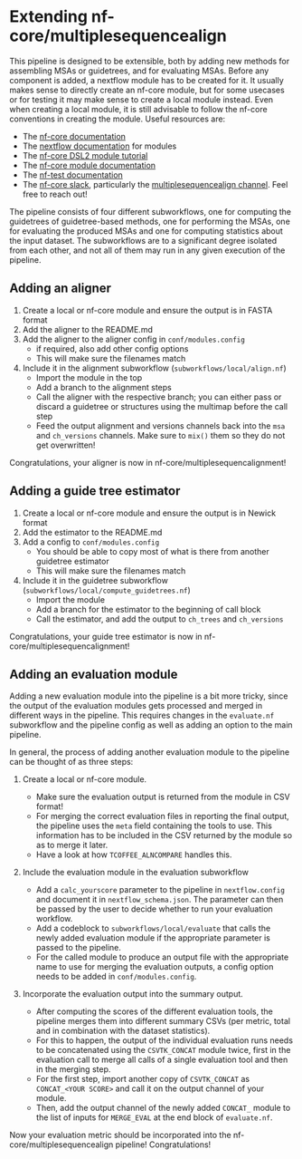 # Extending nf-core/multiplesequencealign

This pipeline is designed to be extensible, both by adding new methods for assembling MSAs or guidetrees, and for evaluating MSAs.
Before any component is added, a nextflow module has to be created for it.
It usually makes sense to directly create an nf-core module, but for some usecases or for testing it may make sense to create a local module instead.
Even when creating a local module, it is still advisable to follow the nf-core conventions in creating the module.
Useful resources are:

- The [nf-core documentation](https://nf-co.re/docs/usage/tutorials/nf_core_usage_tutorial)
- The [nextflow documentation](https://www.nextflow.io/docs/latest/module.html) for modules
- The [nf-core DSL2 module tutorial](https://nf-co.re/docs/contributing/tutorials/dsl2_modules_tutorial)
- The [nf-core module documentation](https://nf-co.re/docs/contributing/modules)
- The [nf-test documentation](https://code.askimed.com/nf-test/docs/getting-started/)
- The [nf-core slack](https://nf-co.re/join), particularly the [multiplesequencealign channel](https://nfcore.slack.com/archives/C05LZ7EAYGK). Feel free to reach out!

The pipeline consists of four different subworkflows, one for computing the guidetrees of guidetree-based methods, one for performing the MSAs, one for evaluating the produced MSAs and one for computing statistics about the input dataset.
The subworkflows are to a significant degree isolated from each other, and not all of them may run in any given execution of the pipeline.


## Adding an aligner

1. Create a local or nf-core module and ensure the output is in FASTA format
2. Add the aligner to the README.md
3. Add the aligner to the aligner config in `conf/modules.config`
   - if required, also add other config options
   - This will make sure the filenames match
4. Include it in the alignment subworkflow (`subworkflows/local/align.nf`)
   - Import the module in the top
   - Add a branch to the alignment steps
   - Call the aligner with the respective branch; you can either pass or discard a guidetree or structures using the multimap before the call step
   - Feed the output alignment and versions channels back into the `msa` and `ch_versions` channels. Make sure to `mix()` them so they do not get overwritten!

Congratulations, your aligner is now in nf-core/multiplesequencalignment!

## Adding a guide tree estimator

1. Create a local or nf-core module and ensure the output is in Newick format
2. Add the estimator to the README.md
3. Add a config to `conf/modules.config`
   - You should be able to copy most of what is there from another guidetree estimator
   - This will make sure the filenames match
4. Include it in the guidetree subworkflow (`subworkflows/local/compute_guidetrees.nf`)
   - Import the module
   - Add a branch for the estimator to the beginning of call block
   - Call the estimator, and add the output to `ch_trees` and `ch_versions`

Congratulations, your guide tree estimator is now in nf-core/multiplesequencalignment!

## Adding an evaluation module

Adding a new evaluation module into the pipeline is a bit more tricky, since the output of the evaluation modules gets processed and merged in different ways in the pipeline.
This requires changes in the `evaluate.nf` subworkflow and the pipeline config as well as adding an option to the main pipeline.

In general, the process of adding another evaluation module to the pipeline can be thought of as three steps:

1. Create a local or nf-core module.

   - Make sure the evaluation output is returned from the module in CSV format!
   - For merging the correct evaluation files in reporting the final output, the pipeline uses the `meta` field containing the tools to use. This information has to be included in the CSV returned by the module so as to merge it later.
   - Have a look at how `TCOFFEE_ALNCOMPARE` handles this.

2. Include the evaluation module in the evaluation subworkflow

   - Add a `calc_yourscore` parameter to the pipeline in `nextflow.config` and document it in `nextflow_schema.json`. The parameter can then be passed by the user to decide whether to run your evaluation workflow.
   - Add a codeblock to `subworkflows/local/evaluate` that calls the newly added evaluation module if the appropriate parameter is passed to the pipeline.
   - For the called module to produce an output file with the appropriate name to use for merging the evaluation outputs, a config option needs to be added in `conf/modules.config`.

3. Incorporate the evaluation output into the summary output.

   - After computing the scores of the different evaluation tools, the pipeline merges them into different summary CSVs (per metric, total and in combination with the dataset statistics).
   - For this to happen, the output of the individual evaluation runs needs to be concatenated using the `CSVTK_CONCAT` module twice, first in the evaluation call to merge all calls of a single evaluation tool and then in the merging step.
   - For the first step, import another copy of `CSVTK_CONCAT` as `CONCAT_<YOUR SCORE>` and call it on the output channel of your module.
   - Then, add the output channel of the newly added `CONCAT_` module to the list of inputs for `MERGE_EVAL` at the end block of `evaluate.nf`.

Now your evaluation metric should be incorporated into the nf-core/multiplesequencealign pipeline!
Congratulations!
